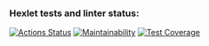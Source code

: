 ### Hexlet tests and linter status:
[![Actions Status](https://github.com/EuRV/fullstack-javascript-project-4/workflows/hexlet-check/badge.svg)](https://github.com/EuRV/fullstack-javascript-project-4/actions)
[![Maintainability](https://api.codeclimate.com/v1/badges/479e9ff745f4c881dac1/maintainability)](https://codeclimate.com/github/EuRV/fullstack-javascript-project-4/maintainability)
[![Test Coverage](https://api.codeclimate.com/v1/badges/479e9ff745f4c881dac1/test_coverage)](https://codeclimate.com/github/EuRV/fullstack-javascript-project-4/test_coverage)
